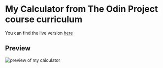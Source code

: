 # My Calculator from The Odin Project course curriculum

You can find the live version [here](https://manonlef.github.io/calculator/)


## Preview
![preview of my calculator](https://github.com/ManonLef/calculator/blob/main/resources/calculator-preview.png?raw=true)